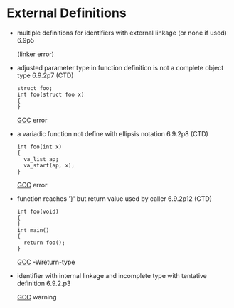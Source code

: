 # External Definitions

- multiple definitions for identifiers with external linkage (or none if used) 6.9p5
  
  (linker error)
  
- adjusted parameter type in function definition is not a complete object type 6.9.2p7 (CTD)
  ```
  struct foo;
  int foo(struct foo x)
  {
  }
  ```
  [GCC](https://godbolt.org/z/6nPWqfG8e) error

- a variadic function not define with ellipsis notation 6.9.2p8 (CTD)
  ```
  int foo(int x)
  {
    va_list ap;
    va_start(ap, x);
  }
  ```
  [GCC](https://godbolt.org/z/fa4dzorhW) error

- function reaches '}' but return value used by caller 6.9.2p12 (CTD)
  ```
  int foo(void)
  {
  }
  int main()
  {
    return foo();
  }
  ```
  [GCC](https://godbolt.org/z/jzWzznK4q) -Wreturn-type
  
- identifier with internal linkage and incomplete type with tentative definition 6.9.2.p3

  [GCC](https://godbolt.org/z/x7xKsE6nM) warning
